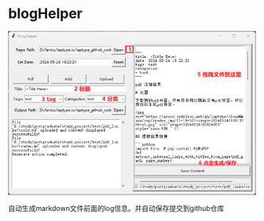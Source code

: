 # blogHelper

![image-20240524192738016](img/README_img/image-20240524192738016.png)

自动生成markdown文件前面的log信息。并自动保存提交到github仓库

